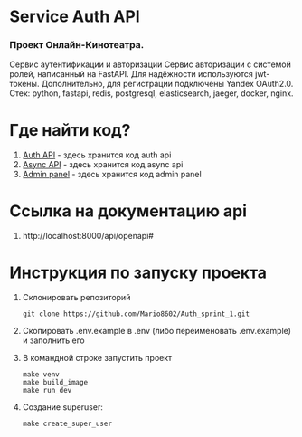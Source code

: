 # Service Auth API
### Проект Онлайн-Кинотеатра. 
Сервис аутентификации и авторизации 
Сервис авторизации с системой ролей, написанный на FastAPI. Для надёжности используются jwt-токены. Дополнительно, для регистрации подключены Yandex OAuth2.0. 
Стек: python, fastapi, redis, postgresql, elasticsearch, jaeger, docker, nginx.

# Где найти код?
1. [Auth API](https://github.com/Munewxar/Auth_sprint_1) - здесь хранится код auth api
2. [Async API](https://github.com/Mario8602/Async_API_sprint_1) - здесь хранится код async api
3. [Admin panel](https://github.com/Munewxar/new_admin_panel_sprint_2) - здесь хранится код admin panel

# Ссылка на документацию api
1. http://localhost:8000/api/openapi#

# Инструкция по запуску проекта
1. Склонировать репозиторий

   ```
   git clone https://github.com/Mario8602/Auth_sprint_1.git
   ```
2. Скопировать .env.example в .env (либо переименовать .env.example) и заполнить его
4. В командной строке запустить проект

    ```
    make venv
    make build_image
    make run_dev
    ```
5. Создание superuser:
   
   ```
   make create_super_user
   ```